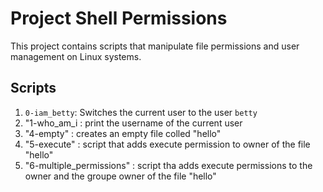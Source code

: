 # Project Shell Permissions

This project contains scripts that manipulate file permissions and user management on Linux systems.

## Scripts
1. `0-iam_betty`: Switches the current user to the user `betty`
2. "1-who_am_i : print the username of the current user
3. "4-empty" : creates an empty file colled "hello"
4. "5-execute" : script that adds execute permission to owner of the file "hello"
5. "6-multiple_permissions" : script tha adds execute permissions to the owner and the groupe owner of the file "hello"
